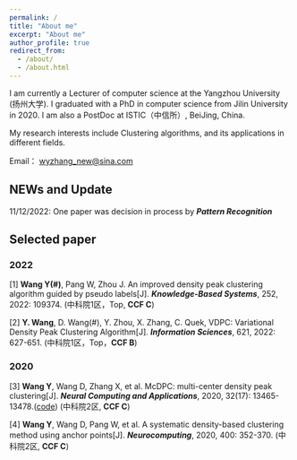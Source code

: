 ```yaml
---
permalink: /
title: "About me"
excerpt: "About me"
author_profile: true
redirect_from: 
  - /about/
  - /about.html
---
```


I am currently a Lecturer of computer science at the Yangzhou University (扬州大学). I graduated with a PhD in computer science from Jilin University in  2020. I am also a PostDoc at ISTIC（中信所）, BeiJing, China.   

My research interests include Clustering algorithms, and its applications in different fields.  

Email： wyzhang_new@sina.com
## NEWs and Update
11/12/2022: One paper was decision in process by ***Pattern Recognition***


## Selected paper
### 2022
[1] **Wang Y(#)**, Pang W, Zhou J. An improved density peak clustering algorithm guided by pseudo labels[J]. ***Knowledge-Based Systems***, 252, 2022: 109374. (中科院1区，Top, **CCF C**)  
  
[2] **Y. Wang**, D. Wang(#), Y. Zhou, X. Zhang, C. Quek, VDPC: Variational Density Peak Clustering Algorithm[J]. ***Information Sciences***, 621, 2022: 627-651. (中科院1区，Top，**CCF B**)  
### 2020

[3] **Wang Y**, Wang D, Zhang X, et al. McDPC: multi-center density peak clustering[J]. ***Neural Computing and Applications***, 2020, 32(17): 13465-13478.([code](https://github.com/mlyizhang/Multi-center-DPC)) (中科院2区, **CCF C**)

[4] **Wang Y**, Wang D, Pang W, et al. A systematic density-based clustering method using anchor points[J]. ***Neurocomputing***, 2020, 400: 352-370. (中科院2区, **CCF C**)
